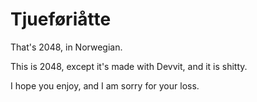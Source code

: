 # Tjueføriåtte

That's 2048, in Norwegian.

This is 2048, except it's made with Devvit, and it is shitty.

I hope you enjoy, and I am sorry for your loss.

